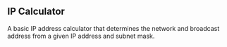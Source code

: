 ## IP Calculator

A basic IP address calculator that determines the network and broadcast address from a given IP address and subnet mask.